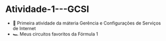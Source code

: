 # Atividade-1---GCSI
- 📝 Primeira atividade da máteria Gerência e Configurações de Serviços de Internet
- 🏎️ Meus circuitos favoritos da Fórmula 1